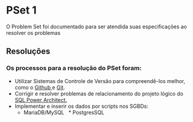 # PSet 1

O Problem Set foi documentado para ser atendida suas especificações ao resolver os problemas

## Resoluções
### Os processos para a resolução do PSet foram:
* Utilizar Sistemas de Controle de Versão para compreendê-los melhor, como o <a href = https://docs.github.com/pt> Github </a> e <a href = https://git-scm.com/doc>Git</a>.
* Corrigir e resolver problemas de relacionamento do projeto lógico do <a href =https://github.com/gdazzi/UUV_BD1_CC1MA/blob/main/pset1/CC1MA_202305414_postgres.architect >SQL Power Architect.</a>
* Implementar e inserir os dados por scripts nos SGBDs:
  * MariaDB/MySQL
  * PostgresSQL
